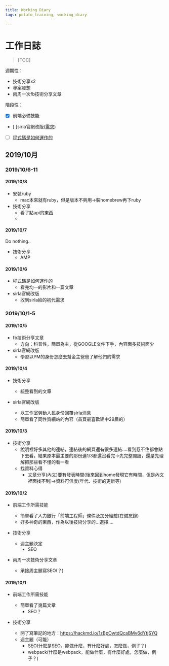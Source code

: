 ```yaml
---
title: Working Diary
tags: potato_training, working_diary

---
```

# 工作日誌

> [TOC]
> 
週期性：
* 技術分享x2 
* 專案發想
* 兩周一次fb技術分享文章

階段性：
- [x] 前端必備技能
- [ ]sirla官網改版([需求](https://hackmd.io/anoBwWi1R9CYW-FUloYE0g?both))
- [ ] [程式碼是如何運作的 ](https://hackmd.io/a0BnjkoBRbKeU01sCrXNbA?view)

## 2019/10月
### 2019/10/6-11
#### 2019/10/8
* 安裝ruby
    * mac本來就有ruby，但是版本不夠用→裝homebrew再下ruby
* 技術分享
    * 看了點api的東西
    * 
#### 2019/10/7
Do nothing..
* 技術分享
    * AMP
#### 2019/10/6
* 程式碼是如何運作的
    * 看完均一的影片和一篇文章
* sirla官網改版
    * 收到sirla給的初代需求
### 2019/10/1-5
#### 2019/10/5
* fb技術分享文章
    * 方向：科普性，簡單為主，從GOOGLE文件下手，內容面多技術面少
* sirla官網改版
    * 學習以PM的身份怎麼去幫金主爸爸了解他們的需求

#### 2019/10/4
* 技術分享
    * 統整看到的文章

* sirla官網改版
    * 以工作室勞動人民身份回覆sirla消息
    * 簡單看了同性質網站的內容（首頁最喜歡建中29屆的）
#### 2019/10/3
* 技術分享
    * 說明裡好多其他的連結，連結後的網頁還有很多連結....看到忍不住都會點下去看，結果原本最主要的那份連1/3都還沒看完→先完整閱讀，還是先理解把那些看不懂的看一看
    * 找資料心得
        * 文章分享(內文)要有發表時間(後來回到home發現它有時間，但是內文裡面找不到)→資料可信度(年代、技術的更新等)

#### 2019/10/2
* 前端工作所需技能
    * 簡單看了人力銀行「前端工程師」條件及加分經驗(在備忘錄)
    * 好多神奇的東西，作為以後技術分享的...選擇....
* 技術分享
    * 週主題決定
        * SEO

* 兩周一次技術分享文章
    * 承接周主題寫SEO(？)
    

#### 2019/10/1

* 前端工作所需技能
    * 簡單看了幾篇文章
        * SEO？
* 技術分享

    * 開了寫筆記的地方：https://hackmd.io/1zBpOwtdQcaBMv6dYtjSYQ
    * 週主題（可能）
        * SEO(什麼是SEO，能做什麼，有什麼好處，怎麼做，例子？)
        * webpack(什麼是webpack，能做什麼，有什麼好處，怎麼做，例子？)

